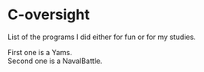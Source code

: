 # C-oversight  
List of the programs I did either for fun or for my studies.  

First one is a Yams.  
Second one is a NavalBattle.  
